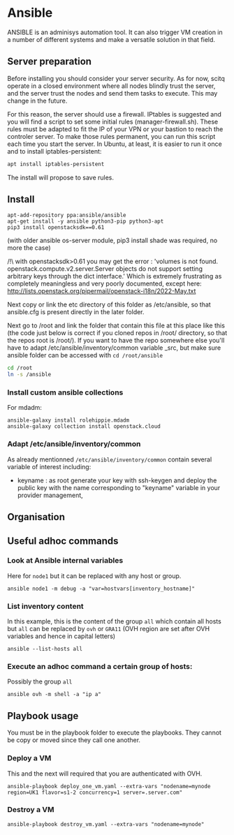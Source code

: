 # Ansible

ANSIBLE is an adminisys automation tool. It can also trigger VM creation in
a number of different systems and make a versatile solution in that field.

## Server preparation
Before installing you should consider your server security. As for now, scitq
operate in a closed environment where all nodes blindly trust the server, and
the server trust the nodes and send them tasks to execute. This may change in
the future.

For this reason, the server should use a firewall. IPtables is suggested and you
will find a script to set some initial rules (manager-firewall.sh). These rules
must be adapted to fit the IP of your VPN or your bastion to reach the controler
server.
To make those rules permanent, you can run this script each time you start the 
server. In Ubuntu, at least, it is easier to run it once and to install 
iptables-persistent:

```bash
apt install iptables-persistent
```
The install will propose to save rules.

## Install

```
apt-add-repository ppa:ansible/ansible
apt-get install -y ansible python3-pip python3-apt
pip3 install openstacksdk==0.61
```
(with older ansible os-server module, pip3 install shade was required, no more 
the case)

/!\ with openstacksdk>0.61 you may get the error :
'volumes is not found. openstack.compute.v2.server.Server objects do not support setting arbitrary keys through the dict interface.'
Which is extremely frustrating as completely meaningless and very poorly 
documented, except here: http://lists.openstack.org/pipermail/openstack-i18n/2022-May.txt

Next copy or link the etc directory of this folder as /etc/ansible, so that 
ansible.cfg is present directly in the later folder.

Next go to /root and link the folder that contain this file at this place like this
(the code just below is correct if you cloned  repos in /root/ directory, so
 that the repos root is /root/). If you want to have the repo somewhere else
you'll have to adapt /etc/ansible/inventory/common variable _src, but make
sure ansible folder can be accessed with `cd /root/ansible`

```bash
cd /root
ln -s /ansible
```



### Install custom ansible collections

For mdadm:
```
ansible-galaxy install rolehippie.mdadm
ansible-galaxy collection install openstack.cloud
```

### Adapt /etc/ansible/inventory/common
As already mentionned `/etc/ansible/inventory/common` contain several variable
of interest including:
- keyname : as root generate your key with ssh-keygen and deploy the public key 
with the name corresponding to "keyname" variable in your provider management,


## Organisation

## Useful adhoc commands

### Look at Ansible internal variables
Here for `node1` but it can be replaced with any host or group.
```
ansible node1 -m debug -a "var=hostvars[inventory_hostname]"
```

### List inventory content
In this example, this is the content of the group `all` which contain all hosts 
but `all` can be replaced by `ovh` or `GRA11` (OVH region are set after OVH
variables and hence in capital letters) 
```
ansible --list-hosts all
```

### Execute an adhoc command a certain group of hosts:
Possibly the group `all`
```
ansible ovh -m shell -a "ip a"
```

## Playbook usage
You must be in the playbook folder to execute the playbooks. They cannot be copy
or moved since they call one another.

### Deploy a VM
This and the next will required that you are authenticated with OVH.

```
ansible-playbook deploy_one_vm.yaml --extra-vars "nodename=mynode region=UK1 flavor=s1-2 concurrency=1 server=.server.com"
```

### Destroy a VM
```
ansible-playbook destroy_vm.yaml --extra-vars "nodename=mynode"
```

